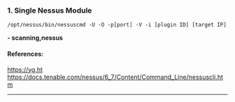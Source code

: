 ### 1. Single Nessus Module
```
/opt/nessus/bin/nessuscmd -U -O -p[port] -V -i [plugin ID] [target IP]
```
**- scanning,nessus**
#### References:

https://yg.ht
https://docs.tenable.com/nessus/6_7/Content/Command_Line/nessuscli.htm
__________
